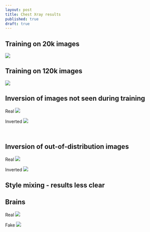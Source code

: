 ```yaml
---
layout: post
title: Chest Xray results
published: true
draft: true
---
```



## Training on 20k images

![](https://i.imgur.com/GwHH4qK.jpg)




## Training on 120k images

![](https://i.imgur.com/eRd9h0E.jpg)


## Inversion of images not seen during training 


Real
![](https://i.imgur.com/NDnvPjE.png)

Inverted
![](https://i.imgur.com/6cwRGT6.jpg)


![]()
![]()

## Inversion of out-of-distribution images


Real
![](https://i.imgur.com/Ylj2ca8.jpg)

Inverted
![](https://i.imgur.com/SvOdZHq.jpg)


## Style mixing - results less clear


## Brains

Real
![](https://i.imgur.com/samY1tk.jpg)

Fake
![](https://i.imgur.com/ypld3Jw.jpg)

